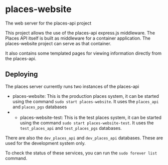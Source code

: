 places-website
==============

The web server for the places-api project

This project allows the use of the places-api express.js middleware.
The Places API itself is built as middleware for a container application.
The places-website project can serve as that container.

It also contains some templated pages for viewing information directly from the places-api.

Deploying
---------
The places server currently runs two instances of the places-api
* places-website: This is the production places system, it can be started using the command `sudo start places-website`. It uses the `places_api` and `places_pgs` databases
* * places-website-test: This is the test places system, it can be started using the command `sudo start places-website-test`. It uses the `test_places_api` and `test_places_pgs` databases.

There are also the `dev_places_api` and `dev_places_api` databases. These are used for the development system only.

To check the status of these services, you can run the `sudo forever list` command.
